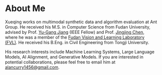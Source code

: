 # About Me

Xueqing works on multimodal synthetic data and algorithm evaluation at Ant Group. He received his M.S. in Computer Science from Fudan University, advised by Prof. [Yu-Gang Jiang](https://scholar.google.com/citations?user=f3_FP8AAAAAJ&hl=zh-CN) (IEEE Fellow) and Prof. [Jingjing Chen](https://scholar.google.com/citations?user=DfWdqzQAAAAJ&hl=zh-CN&oi=ao), where he was a member of the [Fudan Vision and Learning Laboratory (FVL)](https://fvl.fudan.edu.cn/). He received his B.Eng. in Civil Engineering from Tongji University.

His research interests include Machine Learning Systems, Large Language Models, AI Alignment, and Generative Models. If you are interested in potential collaborations, please feel free to email him at [alancurry1456@gmail.com](mailto:alancurry1456@gmail.com).
